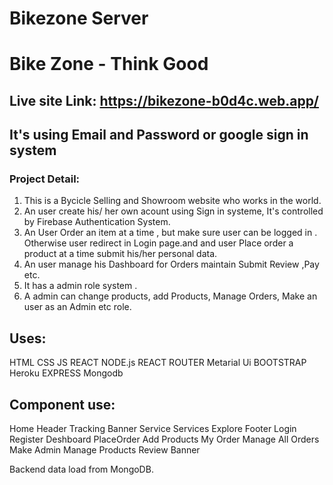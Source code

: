 # Bikezone Server
# Bike Zone - Think Good
## Live site Link:  https://bikezone-b0d4c.web.app/
## It's using Email and Password or google sign in system
### Project Detail: 
1. This is a Bycicle Selling and Showroom website who works in the world.
2. An user create his/ her own acount using Sign in systeme, It's controlled by Firebase Authentication System.
3. An User Order an item at a time , but make sure user can be logged in . Otherwise user redirect in Login page.and and user Place order a product at a time submit his/her personal data.
4. An user manage his Dashboard for Orders maintain Submit Review ,Pay etc.
5. It has a admin role system .
6. A admin can change products, add Products, Manage Orders, Make an user as an Admin etc role.

## Uses: 
HTML 
CSS
JS
REACT
NODE.js
REACT ROUTER
Metarial Ui
BOOTSTRAP
Heroku
EXPRESS
Mongodb



## Component use:

Home
Header
Tracking
Banner
Service
Services
Explore
Footer
Login
Register
Deshboard
PlaceOrder
Add Products
My Order
Manage All Orders
Make Admin
Manage Products
Review
Banner


Backend data load from MongoDB.




